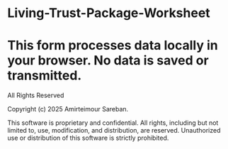 # Living-Trust-Package-Worksheet

# This form processes data locally in your browser. No data is saved or transmitted.

All Rights Reserved

Copyright (c) 2025 Amirteimour Sareban.

This software is proprietary and confidential. All rights, including but not limited to, use, modification, and distribution, are reserved.
Unauthorized use or distribution of this software is strictly prohibited.


